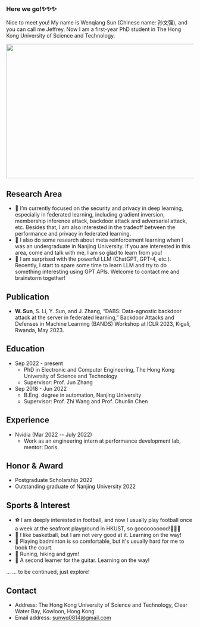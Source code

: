### Here we go!✨✨✨

Nice to meet you! My name is Wenqiang Sun (Chinese name: 孙文强), and you can call me Jeffrey. Now I am a first-year PhD student in The Hong Kong University of Science and Technology.
<!-- ![image](https://user-images.githubusercontent.com/93043187/226234646-edc976a7-6033-4b60-b0bf-c8b59a2e734f.png) -->
<div align="center">
<img src="https://user-images.githubusercontent.com/93043187/226234646-edc976a7-6033-4b60-b0bf-c8b59a2e734f.png" width="600" height="360" align="center" />
</div>
  
## Research Area
- 🔭 I’m currently focused on the security and privacy in deep learning, especially in federated learning, including gradient inversion, membership inference attack, backdoor attack and adversarial attack, etc. Besides that, I am also interested in the tradeoff between the performance and privacy in federated learning.
- 🧐 I also do some research about meta reinforcement learning when I was an undergraduate in Nanjing University. If you are interested in this area, come and talk with me, I am so glad to learn from you!
- 🤔 I am surprised with the powerful LLM (ChatGPT, GPT-4, etc.). Recently, I start to spare some time to learn LLM and try to do something interesting using GPT APIs. Welcome to contact me and brainstorm together!

## Publication
- $\textbf{W. Sun}$, S. Li, Y. Sun, and J. Zhang, “DABS: Data-agnostic backdoor attack at the server in federated learning,” Backdoor Attacks and Defenses in Machine Learning (BANDS) Workshop at ICLR 2023, Kigali, Rwanda, May 2023.

## Education
- Sep 2022 - present
  - PhD in Electronic and Computer Engineering, The Hong Kong University of Science and Technology
  - Supervisor: Prof. Jun Zhang
- Sep 2018 - Jun 2022
  - B.Eng. degree in automation, Nanjing University
  - Supervisor: Prof. Zhi Wang and Prof. Chunlin Chen

## Experience
- Nvidia (Mar 2022 -- July 2022)
  - Work as an engineering intern at performance development lab, mentor: Doris.

## Honor & Award
- Postgraduate Scholarship 2022
- Outstanding graduate of Nanjing University 2022

## Sports & Interest
- ⚽️ I am deeply interested in football, and now I usually play football once a week at the seafront playground in HKUST, so goooooooood!🌟🌟🌟
- 🏀 I like basketball, but I am not very good at it. Learning on the way!
- 🏸️ Playing badminton is so comfortable, but it's usually hard for me to book the court. 
- 🏃 Runing, hiking and gym!
- 🎸 A second learner for the guitar. Learning on the way!

... ... to be continued, just explore!


## Contact
- Address: The Hong Kong University of Science and Technology, Clear Water Bay, Kowloon, Hong Kong
- Email address: sunwq0814@gmail.com

